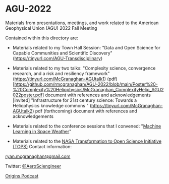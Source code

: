 # AGU-2022
Materials from presentations, meetings, and work related to the American Geophysical Union (AGU) 2022 Fall Meeting

Contained within this directory are:

- Materials related to my Town Hall Session: "Data and Open Science for Capable Communities and Scientific Discovery" (https://tinyurl.com/AGU-Transdisciplinary)

- Materials related to my two talks:
        "Complexity science, convergence research, and a risk and resiliency framework" (https://tinyurl.com/McGranaghan-AGUtalk1)
            (pdf)[https://github.com/rmcgranaghan/AGU-2022/blob/main/Poster%20-%20Complexity%20Heliophysics/McGranaghan_ComplexityHelio_AGU2022poster.pdf]
            document with references and acknowledgements
        [invited] "Infrastructure for 21st century science: Towards a Heliophysics knowledge commons " (https://tinyurl.com/McGranaghan-AGUtalk2)
            pdf (forthcoming)
            document with references and acknowledgements

- Materials related to the conference sessions that I convened:
        "[Machine Learning in Space Weather](https://agu.confex.com/agu/fm22/meetingapp.cgi/Session/168237)"

- Materials related to the [NASA Transformation to Open Science Initiative (TOPS)](https://science.nasa.gov/open-science/transform-to-open-science)
Contact information:


ryan.mcgranaghan@gmail.com

Twitter: [@AeroSciengineer](https://twitter.com/AeroSciengineer)

[Origins Podcast](https://www.originspodcast.co/)
